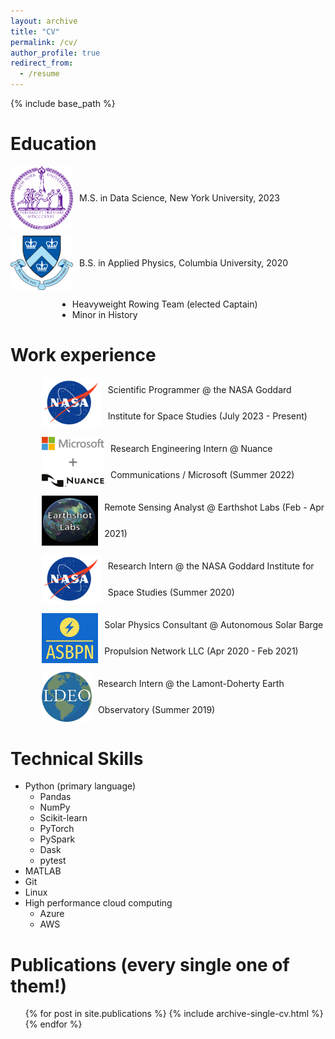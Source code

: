 ```yaml
---
layout: archive
title: "CV"
permalink: /cv/
author_profile: true
redirect_from:
  - /resume
---
```


{% include base_path %}

<style>
  .education-item {
    display: flex;
    align-items: center;
    margin-bottom: 10px;
  }

  .education-icon {
    margin-right: 10px;
    width: 100px; 
    height: auto;
  }

  .education-list {
    margin-left: 75px; 
  }

  .work-list {
    list-style-type: none;
    padding: 0;
    margin-left: 50px; 
  }

  .work-item {
    display: flex;
    align-items: center;
    margin-bottom: 10px;
    line-height: 3;
  }

  .work-icon {
    margin-right: 10px;
    width: 100px;
    height: 80px;
  }

</style>

Education
======

<div class="education-item">
  <img class="education-icon" src="/images/nyu_seal.png" alt="NYU Seal">
  M.S. in Data Science, New York University, 2023
</div>

<div class="education-item">
  <img class="education-icon" src="/images/columbia_seal.png" alt="Columbia Seal">
  B.S. in Applied Physics, Columbia University, 2020
</div>

<ul class="education-list">
  <li>Heavyweight Rowing Team (elected Captain)</li>
  <li>Minor in History</li>
</ul>

Work experience
======

<ul class="work-list">
  <li class="work-item">
    <img class="work-icon" src="/images/nasa_meatball_square.png" alt="NASA Meatball">
    Scientific Programmer @ the NASA Goddard Institute for Space Studies (July 2023 - Present)
  </li>
  <li class="work-item">
    <img class="work-icon" src="/images/nuance_microsoft.webp" alt="Nuance + Microsoft">
    Research Engineering Intern @ Nuance Communications / Microsoft (Summer 2022)
  </li>
  <li class="work-item">
    <img class="work-icon" src="/images/earthshot_labs_square.jpg" alt="Earthshot Lab">
    Remote Sensing Analyst @ Earthshot Labs (Feb - Apr 2021)
  </li>
  <li class="work-item">
    <img class="work-icon" src="/images/nasa_meatball_square.png" alt="NASA Meatball">
    Research Intern @ the NASA Goddard Institute for Space Studies (Summer 2020)
  </li>
  <li class="work-item">
    <img class="work-icon" src="/images/asbpn_square.jpg" alt="ASBPN">
    Solar Physics Consultant @ Autonomous Solar Barge Propulsion Network LLC (Apr 2020 - Feb 2021)
  </li>
  <li class="work-item">
    <img class="work-icon" src="/images/lamont_doherty.jpeg" alt="LDEO">
    Research Intern @ the Lamont-Doherty Earth Observatory (Summer 2019)
  </li>
</ul>

<!-- * Non-technical
  * I've worked as a rowing coach (summer 2015/2016, spring 2018)
  * My first job was in a restaurant, running tables, doing deliveries, and expediting food (summer 2014)
   -->
   
Technical Skills
======
* Python (primary language)
  * Pandas
  * NumPy
  * Scikit-learn
  * PyTorch
  * PySpark
  * Dask 
  * pytest
* MATLAB
* Git
* Linux
* High performance cloud computing
  * Azure
  * AWS

Publications (every single one of them!)
======
  <ul>{% for post in site.publications %}
    {% include archive-single-cv.html %}
  {% endfor %}</ul>
